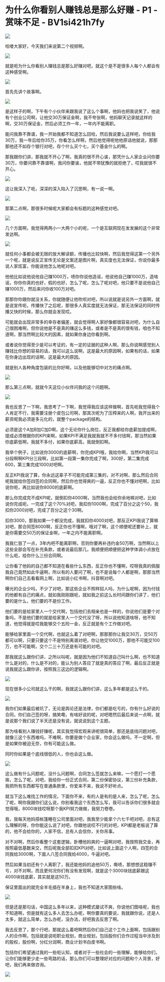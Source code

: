 # 为什么你看别人赚钱总是那么好赚 - P1 - 赏味不足 - BV1si421h7fy

![](img/5d2e6447c0ca8d6d9cfa4a21e90afb62_0.png)

哈喽大家好，今天我们来说第二个视频啊。

![](img/5d2e6447c0ca8d6d9cfa4a21e90afb62_2.png)

就是呃为什么你看别人赚钱总是那么好赚对吧，就这个是不是很多人每个人都会有这种感受啊。

![](img/5d2e6447c0ca8d6d9cfa4a21e90afb62_4.png)

首先先讲个故事啊。

![](img/5d2e6447c0ca8d6d9cfa4a21e90afb62_6.png)

是这样子的啊，下午有个小伙伴来跟我说了这么个事啊，他妈也把我说笑了，他说有个创业公司啊，让他交30万保证金啊，我不夸张啊，他妈聊天记录就这样的啊，交30万保证金，然后必须工作一年，一年内不能离职。

能问我靠不靠谱，我一开始我都不知道怎么回哈，然后我说要么这样吧，你给我30万，我一年后给你35万，你看怎么样啊，然后他觉得呢他他原话他就说，那那那他还不如存个银行对吧，存个什么买个七，买个基金什么的啊。

那我跟你们讲，那我就不开心了啊，我真的很不开心诶，那凭什么人家企业问你要30万，你要问靠不靠谱啊，我问你要诶，他就不带犹豫的就拒绝了，哎我就很不开心。



![](img/5d2e6447c0ca8d6d9cfa4a21e90afb62_8.png)

这让我深入了呃，深深的深入陷入了沉思啊，有一说一啊。

![](img/5d2e6447c0ca8d6d9cfa4a21e90afb62_10.png)

那第二点啊，那很多时候呢大家都会有标题的这种感觉对吧。

![](img/5d2e6447c0ca8d6d9cfa4a21e90afb62_12.png)

几个方面啊，我觉得两两小一大两个小的呢，一个是互联网现在发发展的这个非常发达啊。

![](img/5d2e6447c0ca8d6d9cfa4a21e90afb62_14.png)

就任何小事都会被无限的放大解读额，传播也比较快啊，然后我觉得这第一个另外一个呢，就是说反正宣传无论是文案还是图片啊，真实度也无法保证，你说你最多说人家炫富，你能说他怎么地呢对吧。

他他比如说他说他自己赚1000万，啧你你说他造谣，他说他自己赚1000万，造啥谣，你你你真的也好，假的也好，怎么了呢，怎么了呢对吧，他只要不是说他自己赚1000万，然后来问你收100万对吧。

那那你你跟你就没关系，你就随便让他吹呗对吧，所以说就是说另外一方面啊，就是说宣传呃，传播快了之后呢，那很多人真实度就无法保证，那无法保证的同时传播又快的时候，那么你就会发现哎。

可能就会出现非常多的幸存者偏差，就会觉得啊人家好像都很容易对吧，为什么自己很困难啊，但你说他是不是真的赚这么多钱，或者是不是真的很有钱，咱也不知道啊，那当然啊比较大的因素，就如果你身边你看到啊。

或者说你觉得至少是可以考证的，有一定的证据的这种人啊，那么你说啊感觉别人赚钱比你想的容易的话，我可以这么说啊，这是最大的原因啊，如果有的话，如果在你身边出现的话啊，这是最大的原因。

就是别人各种角度包装的比你好啊，以及他能够切中对方的痛点啊。

![](img/5d2e6447c0ca8d6d9cfa4a21e90afb62_16.png)

那么第三点啊，就就今天这位小伙伴问我的这个问题啊。

![](img/5d2e6447c0ca8d6d9cfa4a21e90afb62_18.png)

我也反思了一下啊，我思考了一下啊，我觉得我应该这样做啊，首先呃我觉得我个人肯定不行，我需要注册个皮包公司啊，那其次呢为了压榨来的人啊，我开出来的薪资呢我必须是多元化的，就整个package的结构。

必须是这个A加B加C加D啊，这个无论你什么岗位，反正我都给你底薪加提成啊，提成必须根据你的KPI来啊，如果KPI不满足我就我就不不多付钱啊，那当然如果你底薪低啊，我就不多付，如果你底薪高，我就倒扣啊。

我举个例子，比如说你3000的底薪啊，你完成KPI哦，我给你啊，当然KPI我可以分段啊啊KPI分三段啊，比如第一段第一集你完成了啊，300好，第二集完成600，第三集完成1000对吧啊。

反正KPI我说了算，你永远这辈子不可能完成第三集的，对不对啊，那么然后合同呢我就给你签四签的合同啊，然后你也觉得爽的一逼，反正你也不懂对吧啊，比如说你呃，再比如说你8000的底薪啊。

那么你完成完不成KPI呢，就倒扣你4000啊，当然我也会给你余地嘛对吧，比如说你完成呃，一完成了这个70%对吧，我扣你1000啊，完成了百分之这个50，我扣你2000对吧，完成了百分之这个30啊。

扣你3000，那我如果一个都没完成，我就扣你4000对吧，那反正KPI我说了算嘛对吧，那合同签8000啊，反正你也不懂啊，哦对了啊，这个顺便呢还要补上，就是你需要交50万的保证金啊，一年之内不能离职啊。

我我仁慈了一点，3年内吧不能离职啊，否则你要再补违约金50万啊，当然啊以上这些全部会写在补充条款，或者说最后那几，我顺便把顺便把这种字体调小点放在什么呃，给你什么三份合同啊。

让你看了他妈的自己都不知道在看些什么东西，反正你也不懂啊，哎呀我真的佩服我自己竟然如此牛逼啊，所以有的人要问了啊，也不是说每个人都是啊，那那当然啊你们自己去看看网上啊，比如说小红书啊，抖音啊对吧。

曝光的企业少吗，不少了对吧，那这些企业不照样招人吗，为什么呢啊，因为付钱的他都有自己的痛点，就如我刚刚跟呃，就如我之前这么长时间跟你们讲了，他们要的是什么，他们要的不是份工作。

他们要的是给家里人一个交代啊，包括他们去相亲也是一样的，你说他们是要个对象吗，不是他们要的就是给家里人一个交代没了呀，所以说他知道啥呀，他不知道，他觉得就是哎我能够交个五险一金，反正就是有个工作做对吧。

能够给家里面一个交代啊，也就这么着了对吧啊，那那那你让我交30万，交50万都可以啊，只要只要这个不是特别离谱对吧，你让他交1000万，那他不可能交100万，也不可能啊，交个二三十万还是有可能的对吧。

那我就这么跟你们讲，之所以叫呢，就是因为他们不知道自己叫什么啊，也不知道什么是对的，什么是不对的，能认为别人答应了就是真的答应了啊，最后反正就是说我就这么跟你讲，按照我三这边的逻辑啊。



![](img/5d2e6447c0ca8d6d9cfa4a21e90afb62_20.png)

现在很多小公司就这么干的啊，我就这么跟你们讲，这么多年都是这么干的。

![](img/5d2e6447c0ca8d6d9cfa4a21e90afb62_22.png)

我你们如果最后被坑了，无论是舆论还是法律，你们都是吃亏的，你有什么好说的合同，你们自己签的呀，搞笑嘞，有啥好说的呢，对吧嗯然后最后来说一点啊，就是说那个我们说了半天还是没有说，就说说到这个主题。

那为啥看别人赚钱好赚呢，其实我觉得宏观来讲呢很简单，那还是底线问题对吧，就像三这个东西难吗，不难啊，你要是做个企业家，你会这么做吗，不一定啊，但是如果你被迫无奈，你有可能这么做。

同时你如果是个底线很低的人，你也会这么做。

![](img/5d2e6447c0ca8d6d9cfa4a21e90afb62_24.png)

这么做有什么问题呢，没什么问题啊，合同怎么签就怎么来嘛，一个愿打一个愿挨，怎么了呢，对吧，我给你一份正式合同，第二份保密协议，第三份补充条款，我把所有东西都写在普通条款里，你爱来不来，我说不好听点。

就当下这么难找工作的情况，下面你不来，有的人是有的是人来，怎么了呢，怎么了呢，啊你我跟你们这么说，你别看我这个东西怎么写，我可以告诉你们很多就会觉得哦，8000块钱哎呀那个我KPI努力做做，我努力卷卷。

我，我每天他妈搭帐篷睡在公司里面对吧，我我至少能拿个六七千吧对吧，总有这么理解的呀，你你能这么说了对吧，你跟他说哎不行的对吧，KPI都是老板说了算的，他不会给你的，人家不信，总有人会信你，关你吊事。

对不对啊，然后你看整个这套逻辑，卧槽他妈爽的一逼啊对吧，我按照我交金，再按照最低基数来交，然后呢我全部扣扣KPI对吧，比如说上面这个人啊，四签的合同我给3000啊，下面人八签合同我给4000，牛逼对吧。

然后如果当初还有个人离职了，我还能他妈的追他50万，嘶啧，那想想这稳赚不亏，对不对啊，而且更何况你们有没有发现啊，就是这个3000块钱底薪跟这4000块钱底薪，其实就是这50万。

保证里面出的就完全羊毛插在羊身上，我也不知道大家图些啥。

![](img/5d2e6447c0ca8d6d9cfa4a21e90afb62_26.png)

但是还是那句话，中国这么多年以来，这种模式屡试不爽，你说他们图啥呢，我也不知道啊，但是就有这么多人去怎么办呢，啊你要真的要说，我就跟你说，还是人太多，就这么简单，怎么办呢，没办法，好吧我去反思了啊。

我去反思了，那个行吧，那就这么着吧啊然后你们自己这个工作上面啊，包括跟别人的合作啊，包括就是说呃职业规划，商业规划，包括股你们合作过程当中涉及到的股权，股份啊，分红分润啊，商业计划书白皮书啊。

包括你们希望通过我的一些呃认知，或者对于一些社会的一些理解，能够给你们，让你们能够更少走一些弯路的话，那么你们可以整理好对应的问题和个人背景，好吧，我们再来做咨询。



![](img/5d2e6447c0ca8d6d9cfa4a21e90afb62_28.png)